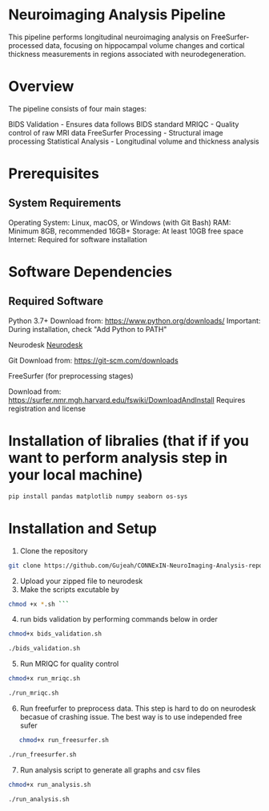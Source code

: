 # Neuroimaging Analysis Pipeline

This pipeline performs longitudinal neuroimaging analysis on FreeSurfer-processed data, focusing on hippocampal volume changes and cortical thickness measurements in regions associated with neurodegeneration.

# Overview

The pipeline consists of four main stages:

BIDS Validation - Ensures data follows BIDS standard
MRIQC - Quality control of raw MRI data
FreeSurfer Processing - Structural image processing
Statistical Analysis - Longitudinal volume and thickness analysis

# Prerequisites

## System Requirements

Operating System: Linux, macOS, or Windows (with Git Bash)
RAM: Minimum 8GB, recommended 16GB+
Storage: At least 10GB free space
Internet: Required for software installation

# Software Dependencies

## Required Software

Python 3.7+
Download from: https://www.python.org/downloads/
Important: During installation, check "Add Python to PATH"

Neurodesk
[Neurodesk](https://neurodesk.org/)

Git
Download from: https://git-scm.com/downloads

FreeSurfer (for preprocessing stages)

Download from: https://surfer.nmr.mgh.harvard.edu/fswiki/DownloadAndInstall
Requires registration and license

# Installation of libralies (that if if you want to perform analysis step in your local machine)

```bash
pip install pandas matplotlib numpy seaborn os-sys

```

# Installation and Setup

1. Clone the repository

```bash
git clone https://github.com/Gujeah/CONNExIN-NeuroImaging-Analysis-repo.git
```

2. Upload your zipped file to neurodesk
3. Make the scripts excutable by

````bash
chmod +x *.sh ```

````

4. run bids validation by performing commands below in order

```bash
chmod+x bids_validation.sh
```

```bash
./bids_validation.sh
```

5. Run MRIQC for quality control

```bash
chmod+x run_mriqc.sh
```

```bash
./run_mriqc.sh
```

6. Run freefurfer to preprocess data.
   This step is hard to do on neurodesk becasue of crashing issue. The best way is to use independed free sufer

```bash 
   chmod+x run_freesurfer.sh
   ```
```bash 
./run_freesurfer.sh 
```

7. Run analysis script to generate all graphs and csv files 
``` bash 
chmod+x run_analysis.sh
```
```bash 
./run_analysis.sh
```
